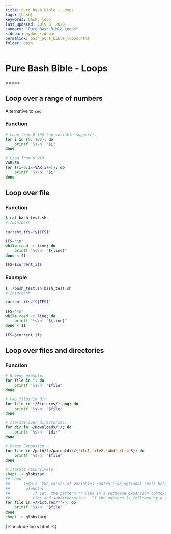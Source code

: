 ```yaml
---
title: Pure Bash Bible - Loops
tags: [bash]
keywords: bash, loop
last_updated: July 8, 2020
summary: "Pure Bash Bible Loops"
sidebar: mydoc_sidebar
permalink: bash_pure_bible_loops.html
folder: bash
---
```


# Pure Bash Bible - Loops
=====

## Loop over a range of numbers
Alternative to `seq`

### Function
```bash
# Loop from 0-100 (no variable support).
for i in {0..100}; do
    printf '%s\n' "$i"
done

# Loop from 0-VAR.
VAR=50
for ((i=0;i<=VAR;i++)); do
    printf '%s\n' "$i"
done
```

## Loop over file

### Function
```bash
$ cat bash_test.sh
#!/bin/bash

current_ifs="${IFS}"

IFS='\n'
while read -r line; do
    printf '%s\n' "${line}"
done < $1

IFS=$current_ifs
```

### Example
```bash
$ ./bash_test.sh bash_test.sh
#!/bin/bash

current_ifs="${IFS}"

IFS='\n'
while read -r line; do
    printf '%s\n' "${line}"
done < $1

IFS=$current_ifs
```

## Loop over files and directories

### Function
```bash
# Greedy example.
for file in *; do
    printf '%s\n' "$file"
done

# PNG files in dir.
for file in ~/Pictures/*.png; do
    printf '%s\n' "$file"
done

# Iterate over directories.
for dir in ~/Downloads/*/; do
    printf '%s\n' "$dir"
done

# Brace Expansion.
for file in /path/to/parentdir/{file1,file2,subdir/file3}; do
    printf '%s\n' "$file"
done

# Iterate recursively.
shopt -s globstar
## shopt 
##      Toggle  the values of variables controlling optional shell behavior.
##      `globstar`
##          If set, the pattern ** used in a pathname expansion context will match all files and zero or more directo‐
##          ries and subdirectories.  If the pattern is followed by a /, only directories and subdirectories match.
for file in ~/Pictures/**/*; do
    printf '%s\n' "$file"
done
shopt -u globstarq
```

{% include links.html %}
